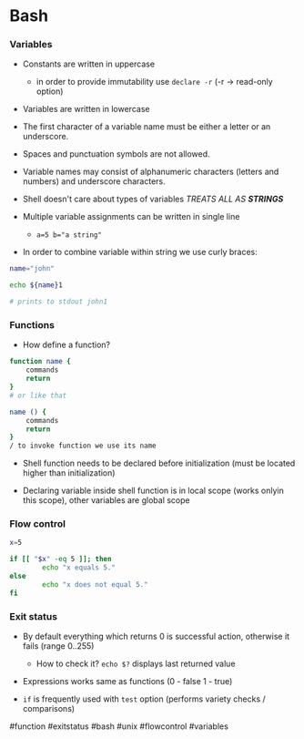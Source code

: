 # Bash


### Variables

* Constants are written in uppercase

	* in order to provide immutability use `declare -r` (-r -> read-only option)

* Variables are written in lowercase

* The first character of a variable name must be either a letter or an underscore.

* Spaces and punctuation symbols are not allowed.

* Variable names may consist of alphanumeric characters (letters and numbers) and underscore characters.

* Shell doesn't care about types of variables *TREATS ALL AS **STRINGS***

* Multiple variable assignments can be written in single line
	
	* `a=5 b="a string"`

* In order to combine variable within string we use curly braces:

```bash
name="john"

echo ${name}1 

# prints to stdout john1

```

### Functions

* How define a function?

```bash
function name {
	commands
	return
} 
# or like that

name () {
	commands
	return
}
/ to invoke function we use its name
```

* Shell function needs to be declared before initialization (must be located higher than initialization)

* Declaring variable inside shell function is in local scope (works onlyin this scope), other variables are global scope

### Flow control

```bash
x=5

if [[ "$x" -eq 5 ]]; then
		echo "x equals 5."
else
		echo "x does not equal 5."
fi
```

### Exit status

* By default everything which returns 0 is successful action, otherwise it fails (range 0..255)

	* How to check it? `echo $?` displays last returned value

* Expressions works same as functions (0 - false 1 - true)

* `if` is frequently used with `test` option (performs variety checks / comparisons)





#function #exitstatus #bash #unix #flowcontrol #variables
